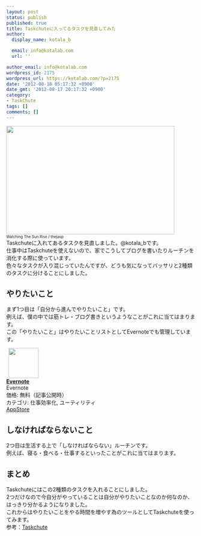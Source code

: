 ```yaml
---
layout: post
status: publish
published: true
title: Taskchuteに入ってるタスクを見直してみた
author:
  display_name: kotala_b

  email: info@kotalab.com
  url: ''

author_email: info@kotalab.com
wordpress_id: 2175
wordpress_url: https://kotalab.com/?p=2175
date: '2012-08-18 05:17:32 +0900'
date_gmt: '2012-08-17 20:17:32 +0900'
category:
- TaskChute
tags: []
comments: []
---
```

<p><a href="https://kotalab.com/wp-content/uploads/taskchute_120818.jpg" target="_blank"><img src="https://kotalab.com/wp-content/uploads/taskchute_120818.jpg" alt="" title="taskchute_120818" width="448" height="288" class="alignnone size-full wp-image-2176" /></a><br />
<span style="font-size:10px;">Watching The Sun Rise</a> / thejasp</span><br />
Taskchuteに入れてあるタスクを見直しました。@kotala_bです。<br />
仕事中はTaskchuteを使えないので、家でこうしてブログを書いたりルーチンを消化する際に使っています。<br />
色々なタスクが入り混じっていたんですが、どうも気になってバッサリと2種類のタスクに分けることにしました。<br />
</p>
<!--more-->
<h2>やりたいこと</h2>
<p>まず1つ目は「自分から進んでやりたいこと」です。<br />
例えば、僕の中では筋トレ・ブログ書きというようなことがこれに当てはまります。<br />
この「やりたいこと」はやりたいことリストとしてEvernoteでも管理しています。</p>
<div class="applink">
<div class="applinkimg"><a href="https://itunes.apple.com/jp/app/evernote/id281796108?mt=8&uo=4&at=10l4yU" rel="nofollow" target="_blank"><img hspace="6" src="http://a1527.phobos.apple.com/us/r30/Purple/v4/d6/af/ec/d6afec25-4d92-7b99-833b-14727820b3af/mzl.fwrhqtje.png" width="80" /></a></div>
<div class="applinktext">
<div class="applinktitle"><strong><a href="https://itunes.apple.com/jp/app/evernote/id281796108?mt=8&uo=4&at=10l4yU" rel="nofollow" target="_blank">Evernote</a></strong></div>
<div class="applinkinfo">Evernote</div>
<div class="applinkinfo">価格: 無料（記事公開時）</div>
<div class="applinkinfo">カテゴリ: 仕事効率化, ユーティリティ</div>
</div>
<div class="clear"></div>
<div class="appstorelink"><a href="https://itunes.apple.com/jp/app/evernote/id281796108?mt=8&uo=4&at=10l4yU" rel="nofollow" target="_blank">AppStore</a></div>
</div>
<h2>しなければならないこと</h2>
<p>2つ目は生活する上で「しなければならない」ルーチンです。<br />
例えば、寝る・食べる・仕事するといったことがこれに当てはまります。</p>
<h2>まとめ</h2>
<p>Taskchuteにはこの2種類のタスクを入れることにしました。<br />
2つだけなので今自分がやっていることは自分がやりたいことなのか何なのか、はっきり分かるようになりました。<br />
これからはやりたいことをやる時間を増やす為のツールとしてTaskchuteを使ってみます。<br />
参考：<a href="https://55auto.biz/cyblog/touroku/taskchute2c.htm" title="Taskchute" target="_blank">Taskchute</a></p>
